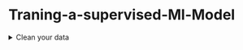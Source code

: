 # Traning-a-supervised-Ml-Model

<details><summary> Clean your data</summary>

  - Check for any Fromating Errors (ex:- date in one row can be 5/7/2001 and in the next can be 10st may 2010)
  
  ![image](https://user-images.githubusercontent.com/69844239/133402724-f2b10055-cb05-4e3b-8f33-af9095b52216.png)


  - Strings in numeric Field


  ![image](https://user-images.githubusercontent.com/69844239/133402570-3ab09722-4204-4913-ace1-991a056df0bd.png)
  
  
  - Outliers The following row has an extreme (and unbelievable) value for number_of_bedrooms:
   
   ![image](https://user-images.githubusercontent.com/69844239/133402959-a41ef480-bec2-4b60-b4b5-b93f85e3c24b.png)
   
  - Missing Values The following row has a missing price:
  
  ![image](https://user-images.githubusercontent.com/69844239/133403263-4486a04d-8c5a-4a05-8971-24407df3fcc0.png)

  
  - Misspellings The following row has a misspelling in the type column:
  
  ![image](https://user-images.githubusercontent.com/69844239/133403311-18b3365d-65f0-4fbd-9df2-6b684d52c0a2.png)

  
  - Duplicates
  
  ![image](https://user-images.githubusercontent.com/69844239/133403375-2c69efe7-67b8-4da4-bee1-6e8c90a5ef2a.png)

  
  - Nulls and Nan
  </details>


